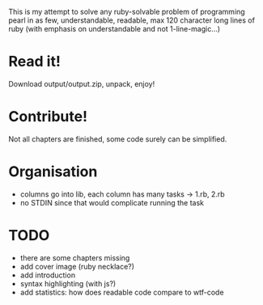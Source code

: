 This is my attempt to solve any ruby-solvable problem of programming
pearl in as few, understandable, readable, max 120 character long lines
of ruby (with emphasis on understandable and not 1-line-magic...)

Read it!
========
Download output/output.zip, unpack, enjoy!

Contribute!
===========
Not all chapters are finished, some code surely can be simplified.

Organisation
============
 - columns go into lib, each column has many tasks -> 1.rb, 2.rb
 - no STDIN since that would complicate running the task

TODO
====
 - there are some chapters missing
 - add cover image (ruby necklace?)
 - add introduction
 - syntax highlighting (with js?)
 - add statistics: how does readable code compare to wtf-code